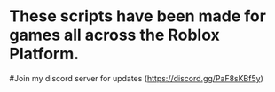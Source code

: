 # These scripts have been made for games all across the Roblox Platform.
#Join my discord server for updates (https://discord.gg/PaF8sKBf5y)
